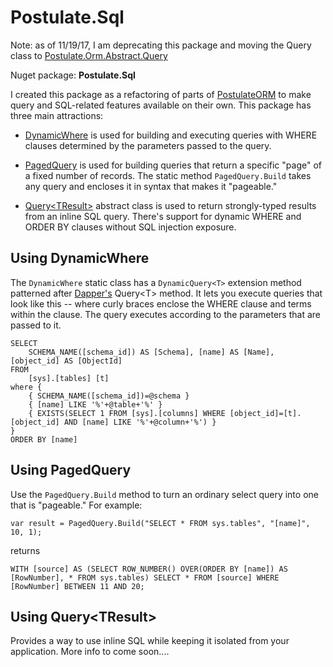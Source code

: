 # Postulate.Sql

Note: as of 11/19/17, I am deprecating this package and moving the Query class to [Postulate.Orm.Abstract.Query](https://github.com/adamosoftware/Postulate.Orm/blob/master/PostulateV1/Abstract/Query.cs)

Nuget package: **Postulate.Sql**

I created this package as a refactoring of parts of [PostulateORM](https://github.com/adamosoftware/PostulateORM) to make query and SQL-related features available on their own. This package has three main attractions:

- [DynamicWhere](https://github.com/adamosoftware/Postulate.Sql/blob/master/Postulate.Sql/DynamicWhere.cs) is used for building and executing queries with WHERE clauses determined by the parameters passed to the query.

- [PagedQuery](https://github.com/adamosoftware/Postulate.Sql/blob/master/Postulate.Sql/PagedQuery.cs) is used for building queries that return a specific "page" of a fixed number of records. The static method `PagedQuery.Build` takes any query and encloses it in syntax that makes it "pageable."

- [Query&lt;TResult&gt;](https://github.com/adamosoftware/Postulate.Sql/blob/master/Postulate.Sql/Abstract/Query.cs) abstract class is used to return strongly-typed results from an inline SQL query. There's support for dynamic WHERE and ORDER BY clauses without SQL injection exposure.

## Using DynamicWhere

The `DynamicWhere` static class has a `DynamicQuery<T>` extension method patterned after [Dapper's](https://github.com/StackExchange/Dapper) Query&lt;T&gt; method. It lets you execute queries that look like this -- where curly braces enclose the WHERE clause and terms within the clause. The query executes according to the parameters that are passed to it.

    SELECT 
        SCHEMA_NAME([schema_id]) AS [Schema], [name] AS [Name], [object_id] AS [ObjectId]
    FROM 
        [sys].[tables] [t]	
    where {
        { SCHEMA_NAME([schema_id])=@schema }
        { [name] LIKE '%'+@table+'%' }
        { EXISTS(SELECT 1 FROM [sys].[columns] WHERE [object_id]=[t].[object_id] AND [name] LIKE '%'+@column+'%') }
    }			    		
    ORDER BY [name]
    
## Using PagedQuery

Use the `PagedQuery.Build` method to turn an ordinary select query into one that is "pageable." For example:

    var result = PagedQuery.Build("SELECT * FROM sys.tables", "[name]", 10, 1);
    
returns

    WITH [source] AS (SELECT ROW_NUMBER() OVER(ORDER BY [name]) AS [RowNumber], * FROM sys.tables) SELECT * FROM [source] WHERE [RowNumber] BETWEEN 11 AND 20;
    
## Using Query&lt;TResult&gt;

Provides a way to use inline SQL while keeping it isolated from your application. More info to come soon....
